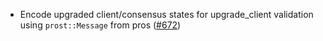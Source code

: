 - Encode upgraded client/consensus states for upgrade_client validation using `prost::Message`
  from pros ([#672](https://github.com/cosmos/ibc-rs/issues/672))
